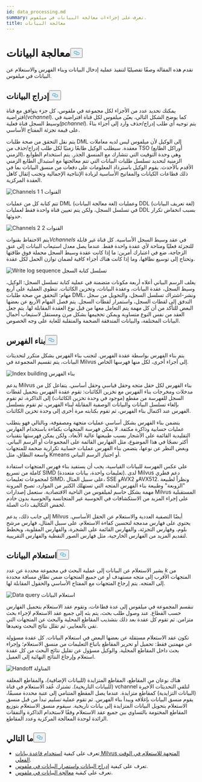 ```yaml
---
id: data_processing.md
summary: تعرف على إجراءات معالجة البيانات في ميلفوس.
title: معالجة البيانات
---
```

<h1 id="Data-Processing" class="common-anchor-header">معالجة البيانات<button data-href="#Data-Processing" class="anchor-icon" translate="no">
      <svg translate="no"
        aria-hidden="true"
        focusable="false"
        height="20"
        version="1.1"
        viewBox="0 0 16 16"
        width="16"
      >
        <path
          fill="#0092E4"
          fill-rule="evenodd"
          d="M4 9h1v1H4c-1.5 0-3-1.69-3-3.5S2.55 3 4 3h4c1.45 0 3 1.69 3 3.5 0 1.41-.91 2.72-2 3.25V8.59c.58-.45 1-1.27 1-2.09C10 5.22 8.98 4 8 4H4c-.98 0-2 1.22-2 2.5S3 9 4 9zm9-3h-1v1h1c1 0 2 1.22 2 2.5S13.98 12 13 12H9c-.98 0-2-1.22-2-2.5 0-.83.42-1.64 1-2.09V6.25c-1.09.53-2 1.84-2 3.25C6 11.31 7.55 13 9 13h4c1.45 0 3-1.69 3-3.5S14.5 6 13 6z"
        ></path>
      </svg>
    </button></h1><p>تقدم هذه المقالة وصفًا تفصيليًا لتنفيذ عملية إدخال البيانات وبناء الفهرس والاستعلام عن البيانات في ميلفوس.</p>
<h2 id="Data-insertion" class="common-anchor-header">إدراج البيانات<button data-href="#Data-insertion" class="anchor-icon" translate="no">
      <svg translate="no"
        aria-hidden="true"
        focusable="false"
        height="20"
        version="1.1"
        viewBox="0 0 16 16"
        width="16"
      >
        <path
          fill="#0092E4"
          fill-rule="evenodd"
          d="M4 9h1v1H4c-1.5 0-3-1.69-3-3.5S2.55 3 4 3h4c1.45 0 3 1.69 3 3.5 0 1.41-.91 2.72-2 3.25V8.59c.58-.45 1-1.27 1-2.09C10 5.22 8.98 4 8 4H4c-.98 0-2 1.22-2 2.5S3 9 4 9zm9-3h-1v1h1c1 0 2 1.22 2 2.5S13.98 12 13 12H9c-.98 0-2-1.22-2-2.5 0-.83.42-1.64 1-2.09V6.25c-1.09.53-2 1.84-2 3.25C6 11.31 7.55 13 9 13h4c1.45 0 3-1.69 3-3.5S14.5 6 13 6z"
        ></path>
      </svg>
    </button></h2><p>يمكنك تحديد عدد من الأجزاء لكل مجموعة في ملفوس، كل جزء يتوافق مع قناة افتراضية<em>(vchannel</em>). كما يوضح الشكل التالي، يعيّن ميلفوس لكل قناة افتراضية في وسيط السجل قناة فعلية<em>(pchannel</em>). يتم توجيه أي طلب إدراج/حذف وارد إلى أجزاء بناءً على قيمة تجزئة المفتاح الأساسي.</p>
<p>يتم نقل التحقق من صحة طلبات DML إلى الوكيل لأن ميلفوس ليس لديه معاملات معقدة. سيطلب الوكيل طابعًا زمنيًا لكل طلب إدراج/حذف من TSO (أوراكل الطابع الزمني)، وهي وحدة التوقيت التي تتشارك مع المنسق الجذر. يتم استخدام الطوابع الزمنية لتحديد تسلسل طلبات البيانات التي تتم معالجتها مع استبدال الطابع الزمني الأقدم بالأحدث. يقوم الوكيل باسترداد المعلومات على دفعات من منسق البيانات بما في ذلك قطاعات الكيانات والمفاتيح الأساسية لزيادة الإنتاجية الإجمالية وتجنب إثقال كاهل العقدة المركزية.</p>
<p>
  
   <span class="img-wrapper"> <img translate="no" src="/docs/v2.5.x/assets/channels_1.jpg" alt="Channels 1" class="doc-image" id="channels-1" />
   </span> <span class="img-wrapper"> <span>القنوات 1</span> </span></p>
<p>تتم كتابة كل من عمليات DML (لغة معالجة البيانات) وعمليات DDL (لغة تعريف البيانات) في تسلسل السجل، ولكن يتم تعيين قناة واحدة فقط لعمليات DDL بسبب انخفاض تكرار حدوثها.</p>
<p>
  
   <span class="img-wrapper"> <img translate="no" src="/docs/v2.5.x/assets/channels_2.jpg" alt="Channels 2" class="doc-image" id="channels-2" />
   </span> <span class="img-wrapper"> <span>القنوات 2</span> </span></p>
<p>يتم الاحتفاظ بقنوات<em>Vchannels</em> في عقد وسيط السجل الأساسية. كل قناة غير قابلة للتجزئة فعليًا ومتاحة لأي عقدة واحدة فقط. عندما يصل معدل استيعاب البيانات إلى عنق الزجاجة، ضع في اعتبارك أمرين: ما إذا كانت عقدة وسيط السجل محملة فوق طاقتها وتحتاج إلى توسيع نطاقها، وما إذا كانت هناك أجزاء كافية لضمان توازن الحمل لكل عقدة.</p>
<p>
  
   <span class="img-wrapper"> <img translate="no" src="/docs/v2.5.x/assets/write_log_sequence.jpg" alt="Write log sequence" class="doc-image" id="write-log-sequence" />
   </span> <span class="img-wrapper"> <span>تسلسل كتابة السجل</span> </span></p>
<p>يغلف الرسم البياني أعلاه أربعة مكونات متضمنة في عملية كتابة تسلسل السجل: الوكيل، وسيط السجل، عقدة البيانات، وعقدة البيانات، وتخزين الكائنات. تنطوي العملية على أربع مهام: التحقق من صحة طلبات DML، ونشر-اشتراك تسلسل السجل، والتحويل من سجل التدفق إلى لقطات السجل، واستمرار لقطات السجل. يتم فصل المهام الأربع عن بعضها البعض للتأكد من أن كل مهمة يتم التعامل معها من قبل نوع العقدة المقابلة لها. يتم جعل العقد من نفس النوع متساوية ويمكن تحجيمها بشكل مرن ومستقل لاستيعاب أحمال البيانات المختلفة، والبيانات المتدفقة الضخمة والمتقلبة للغاية على وجه الخصوص.</p>
<h2 id="Index-building" class="common-anchor-header">بناء الفهرس<button data-href="#Index-building" class="anchor-icon" translate="no">
      <svg translate="no"
        aria-hidden="true"
        focusable="false"
        height="20"
        version="1.1"
        viewBox="0 0 16 16"
        width="16"
      >
        <path
          fill="#0092E4"
          fill-rule="evenodd"
          d="M4 9h1v1H4c-1.5 0-3-1.69-3-3.5S2.55 3 4 3h4c1.45 0 3 1.69 3 3.5 0 1.41-.91 2.72-2 3.25V8.59c.58-.45 1-1.27 1-2.09C10 5.22 8.98 4 8 4H4c-.98 0-2 1.22-2 2.5S3 9 4 9zm9-3h-1v1h1c1 0 2 1.22 2 2.5S13.98 12 13 12H9c-.98 0-2-1.22-2-2.5 0-.83.42-1.64 1-2.09V6.25c-1.09.53-2 1.84-2 3.25C6 11.31 7.55 13 9 13h4c1.45 0 3-1.69 3-3.5S14.5 6 13 6z"
        ></path>
      </svg>
    </button></h2><p>يتم بناء الفهرس بواسطة عقدة الفهرس. لتجنب بناء الفهرس بشكل متكرر لتحديثات البيانات، يتم تقسيم المجموعة في Milvus إلى أجزاء أخرى، لكل منها فهرسها الخاص.</p>
<p>
  
   <span class="img-wrapper"> <img translate="no" src="/docs/v2.5.x/assets/index_building.jpg" alt="Index building" class="doc-image" id="index-building" />
   </span> <span class="img-wrapper"> <span>بناء الفهرس</span> </span></p>
<p>يدعم Milvus بناء الفهرس لكل حقل متجه وحقل قياسي وحقل أساسي. يتفاعل كل من مدخلات ومخرجات بناء الفهرس مع تخزين الكائنات: تقوم عقدة الفهرس بتحميل لقطات السجل للفهرسة من مقطع (موجود في وحدة تخزين الكائنات) إلى الذاكرة، ثم تقوم بإلغاء تسلسل البيانات والبيانات الوصفية المقابلة لبناء الفهرس، ثم تقوم بتسلسل الفهرس عند اكتمال بناء الفهرس، ثم تقوم بكتابته مرة أخرى إلى وحدة تخزين الكائنات.</p>
<p>يتضمن بناء الفهرس بشكل أساسي عمليات متجهة ومصفوفة، وبالتالي فهو يتطلب عمليات حسابية وذاكرة مكثفة. لا يمكن فهرسة المتجهات بكفاءة باستخدام الفهارس التقليدية القائمة على الأشجار بسبب طبيعتها عالية الأبعاد، ولكن يمكن فهرستها بتقنيات أكثر نضجًا في هذا الموضوع، مثل الفهارس القائمة على المجموعات أو الرسم البياني. وبغض النظر عن نوعها، يتضمن بناء الفهرس عمليات حسابية تكرارية ضخمة للمتجهات واسعة النطاق، مثل Kmeans أو اجتياز الرسم البياني.</p>
<p>على عكس الفهرسة للبيانات القياسية، يجب أن يستفيد بناء فهرس المتجهات استفادة كاملة من تسريع SIMD (تعليمات واحدة، بيانات متعددة). لدى Milvus دعم فطري لمجموعات تعليمات SIMD، على سبيل المثال، SSE وAVX2 وAVX512. ونظراً لطبيعة "الزوبعة" وطبيعة بناء الفهرس المتجه التي تستهلك الكثير من الموارد، تصبح المرونة مهمة بشكل حاسم لميلفوس من الناحية الاقتصادية. ستعمل إصدارات Milvus المستقبلية على إجراء المزيد من الاستكشافات في الحوسبة غير المتجانسة والحوسبة بدون خادم لخفض التكاليف ذات الصلة.</p>
<p>إلى جانب ذلك، يدعم Milvus أيضًا التصفية العددية والاستعلام عن الحقل الأساسي. يحتوي على فهارس مدمجة لتحسين كفاءة الاستعلام، على سبيل المثال، فهارس مرشح بلوم، وفهارس التجزئة، والفهارس القائمة على الشجرة، والفهارس المقلوبة، ويخطط لتقديم المزيد من الفهارس الخارجية، مثل فهارس الصور النقطية والفهارس التقريبية.</p>
<h2 id="Data-query" class="common-anchor-header">استعلام البيانات<button data-href="#Data-query" class="anchor-icon" translate="no">
      <svg translate="no"
        aria-hidden="true"
        focusable="false"
        height="20"
        version="1.1"
        viewBox="0 0 16 16"
        width="16"
      >
        <path
          fill="#0092E4"
          fill-rule="evenodd"
          d="M4 9h1v1H4c-1.5 0-3-1.69-3-3.5S2.55 3 4 3h4c1.45 0 3 1.69 3 3.5 0 1.41-.91 2.72-2 3.25V8.59c.58-.45 1-1.27 1-2.09C10 5.22 8.98 4 8 4H4c-.98 0-2 1.22-2 2.5S3 9 4 9zm9-3h-1v1h1c1 0 2 1.22 2 2.5S13.98 12 13 12H9c-.98 0-2-1.22-2-2.5 0-.83.42-1.64 1-2.09V6.25c-1.09.53-2 1.84-2 3.25C6 11.31 7.55 13 9 13h4c1.45 0 3-1.69 3-3.5S14.5 6 13 6z"
        ></path>
      </svg>
    </button></h2><p>يشير الاستعلام عن البيانات إلى عملية البحث في مجموعة محددة عن عدد <em>k</em> من المتجهات الأقرب إلى متجه مستهدف أو عن <em>جميع</em> المتجهات ضمن نطاق مسافة محددة إلى المتجه. يتم إرجاع المتجهات مع المفتاح الأساسي والحقول المقابلة لها.</p>
<p>
  
   <span class="img-wrapper"> <img translate="no" src="/docs/v2.5.x/assets/data_query.jpg" alt="Data query" class="doc-image" id="data-query" />
   </span> <span class="img-wrapper"> <span>استعلام البيانات</span> </span></p>
<p>تنقسم المجموعة في ميلفوس إلى عدة قطاعات، وتقوم عقد الاستعلام بتحميل الفهارس حسب القطاع. عند وصول طلب بحث، يتم بثه إلى جميع عقد الاستعلام لإجراء بحث متزامن. ثم تقوم كل عقدة بعد ذلك بتشذيب المقاطع المحلية والبحث عن المتجهات التي تفي بالمعايير، ثم تقلل نتائج البحث وتعيدها.</p>
<p>تكون عقد الاستعلام مستقلة عن بعضها البعض في استعلام البيانات. كل عقدة مسؤولة عن مهمتين فقط: تحميل أو تحرير المقاطع باتباع التعليمات من منسق الاستعلام؛ وإجراء بحث داخل المقاطع المحلية. والوكيل مسؤول عن تقليل نتائج البحث من كل عقدة استعلام وإرجاع النتائج النهائية إلى العميل.</p>
<p>
  
   <span class="img-wrapper"> <img translate="no" src="/docs/v2.5.x/assets/handoff.jpg" alt="Handoff" class="doc-image" id="handoff" />
   </span> <span class="img-wrapper"> <span>المناولة</span> </span></p>
<p>هناك نوعان من المقاطع، المقاطع المتزايدة (للبيانات الإضافية)، والمقاطع المغلقة (للبيانات التاريخية). تشترك عُقد الاستعلام في قناة vchannel لتلقي التحديثات الأخيرة (البيانات التزايدية) كمقاطع متزايدة. عندما يصل المقطع المتنامي إلى عتبة محددة مسبقًا، يقوم منسق البيانات بإغلاقه ويبدأ بناء الفهرس. ثم تقوم عملية <em>تسليم</em> تبدأ من قبل منسق الاستعلام بتحويل البيانات المتزايدة إلى بيانات تاريخية. سيقوم منسق الاستعلام بتوزيع المقاطع المختومة بالتساوي بين جميع عقد الاستعلام وفقًا لاستخدام الذاكرة والنفقات الزائدة لوحدة المعالجة المركزية وعدد المقاطع.</p>
<h2 id="Whats-next" class="common-anchor-header">ما التالي<button data-href="#Whats-next" class="anchor-icon" translate="no">
      <svg translate="no"
        aria-hidden="true"
        focusable="false"
        height="20"
        version="1.1"
        viewBox="0 0 16 16"
        width="16"
      >
        <path
          fill="#0092E4"
          fill-rule="evenodd"
          d="M4 9h1v1H4c-1.5 0-3-1.69-3-3.5S2.55 3 4 3h4c1.45 0 3 1.69 3 3.5 0 1.41-.91 2.72-2 3.25V8.59c.58-.45 1-1.27 1-2.09C10 5.22 8.98 4 8 4H4c-.98 0-2 1.22-2 2.5S3 9 4 9zm9-3h-1v1h1c1 0 2 1.22 2 2.5S13.98 12 13 12H9c-.98 0-2-1.22-2-2.5 0-.83.42-1.64 1-2.09V6.25c-1.09.53-2 1.84-2 3.25C6 11.31 7.55 13 9 13h4c1.45 0 3-1.69 3-3.5S14.5 6 13 6z"
        ></path>
      </svg>
    </button></h2><ul>
<li>تعرف على كيفية <a href="https://milvus.io/blog/deep-dive-5-real-time-query.md">استخدام قاعدة بيانات Milvus المتجهة للاستعلام في الوقت الفعلي</a>.</li>
<li>تعرف على كيفية <a href="https://milvus.io/blog/deep-dive-4-data-insertion-and-data-persistence.md">إدراج البيانات واستمرار البيانات في ملفوس</a>.</li>
<li>تعرف على كيفية <a href="https://milvus.io/blog/deep-dive-3-data-processing.md">معالجة البيانات في ملفوس</a>.</li>
</ul>
